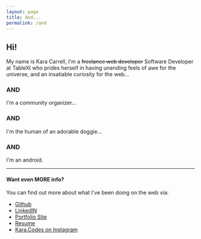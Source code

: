 ```yaml
---
layout: page
title: And...
permalink: /and
---
```


## Hi!

My name is Kara Carrell, I'm a ~~freelance web developer~~ Software Developer at TableXI who prides herself in having unending feels of awe for the universe, and an insatiable curiosity for the web...

### AND
I'm a community organizer...

### AND
I'm the human of an adorable doggie...

### AND
I'm an android.

___

#### Want even MORE info?
You can find out more about what I've been doing on the web via:
- [Github](https://github.com/karaAJC)
- [LinkedIN](https://www.linkedin.com/in/KaraAJC)
- [Portfolio Site](https://karaajc.github.io/index.html#about)
- [Resume](#)
- [Kara.Codes on Instagram](https://instagram.com/kara.codes/)
